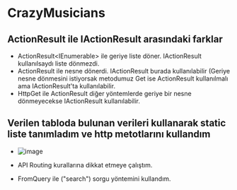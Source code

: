 # CrazyMusicians

## ActionResult ile IActionResult arasındaki farklar
- ActionResult<IEnumerable<CrazyMusician>> ile geriye liste döner. IActionResult kullanılsaydı liste dönmezdi.
- ActionResult<CrazyMusician> ile nesne dönerdi. IActionResult burada kullanılabilir (Geriye nesne dönmesini istiyorsak metodumuz Get ise ActionResult<T> kullanılmalı ama IActionResult'ta kullanılabilir.
- HttpGet ile ActionResult diğer yöntemlerde geriye bir nesne dönmeyecekse IActionResult kullanılabilir.

## Verilen tabloda bulunan verileri kullanarak static liste tanımladım ve http metotlarını kullandım

- ![image](https://github.com/user-attachments/assets/ce46193d-98fc-44a1-a494-6c4a9429b27c)

- API Routing kurallarına dikkat etmeye çalıştım.
- FromQuery ile ("search") sorgu yöntemini kullandım.

